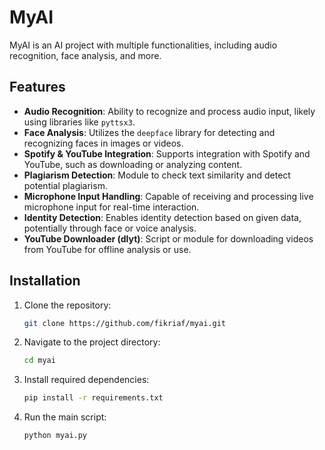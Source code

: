 # MyAI

MyAI is an AI project with multiple functionalities, including audio recognition, face analysis, and more.

## Features

- **Audio Recognition**: Ability to recognize and process audio input, likely using libraries like `pyttsx3`.
- **Face Analysis**: Utilizes the `deepface` library for detecting and recognizing faces in images or videos.
- **Spotify & YouTube Integration**: Supports integration with Spotify and YouTube, such as downloading or analyzing content.
- **Plagiarism Detection**: Module to check text similarity and detect potential plagiarism.
- **Microphone Input Handling**: Capable of receiving and processing live microphone input for real-time interaction.
- **Identity Detection**: Enables identity detection based on given data, potentially through face or voice analysis.
- **YouTube Downloader (dlyt)**: Script or module for downloading videos from YouTube for offline analysis or use.

## Installation

1. Clone the repository:  
   ```bash
   git clone https://github.com/fikriaf/myai.git
   ```

2. Navigate to the project directory:
   ```bash
   cd myai
   ```
   
4. Install required dependencies:
   ```bash
   pip install -r requirements.txt
   ```

5. Run the main script:
   ```bash
   python myai.py
   ```
